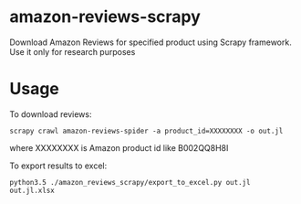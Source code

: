 # amazon-reviews-scrapy
Download Amazon Reviews for specified product using Scrapy framework. Use it only for research purposes

# Usage

To download reviews: 

```
scrapy crawl amazon-reviews-spider -a product_id=XXXXXXXX -o out.jl
```

where XXXXXXXX is Amazon product id like B002QQ8H8I


To export results to excel: 

```
python3.5 ./amazon_reviews_scrapy/export_to_excel.py out.jl out.jl.xlsx
```